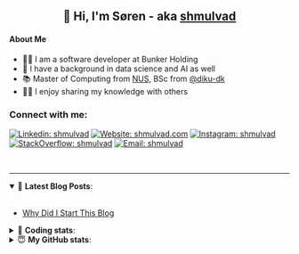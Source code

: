 <h2 align="center">
	👋 Hi, I'm Søren - aka <a href="https://shmulvad.com">shmulvad</a>
</h2>

#### About Me
- 👨‍💻 I am a software developer at Bunker Holding
- 🤖 I have a background in data science and AI as well
- 📚 Master of Computing from [NUS], BSc from [@diku-dk]
- 👨‍🏫 I enjoy sharing my knowledge with others

### Connect with me:

[![Linkedin: shmulvad](https://img.shields.io/badge/shmulvad-blue?style=flat&logo=Linkedin&logoColor=white)][linkedin]
[![Website: shmulvad.com](https://img.shields.io/badge/shmulvad.com-47CCCC?&style=flat&logo=Google-Chrome&logoColor=white)][website]
[![Instagram: shmulvad](https://img.shields.io/badge/-@shmulvad-purple?style=flat&logo=Instagram&logoColor=white)][instagram]
[![StackOverflow: shmulvad](https://img.shields.io/badge/shmulvad-FE7A16?style=flat&logo=stack-overflow&logoColor=white)][stackOverflow]
[![Email: shmulvad](https://img.shields.io/badge/shmulvad-D14836?style=flat&logo=gmail&logoColor=white)][mail]

<br />

---

<details open>
 <summary>📕 <b>Latest Blog Posts</b>: </summary>

<br>

<!-- BLOG-POST-LIST:START -->
- [Why Did I Start This Blog](https://shmulvad.com/blog/why-did-start-this-blog)
<!-- BLOG-POST-LIST:END -->

</details>

<!-- --- -->

<details>
 <summary>🤖 <b>Coding stats</b>: </summary>

<br>

NOTE: Doesn't track coding at work.

<!--START_SECTION:waka-->
![Code Time](http://img.shields.io/badge/Code%20Time-3%2C099%20hrs%2017%20mins-blue)

**I'm an Early 🐤** 

```text
🌞 Morning                1880 commits        ███████░░░░░░░░░░░░░░░░░░   26.77 % 
🌆 Daytime                2863 commits        ██████████░░░░░░░░░░░░░░░   40.77 % 
🌃 Evening                1598 commits        ██████░░░░░░░░░░░░░░░░░░░   22.75 % 
🌙 Night                  682 commits         ██░░░░░░░░░░░░░░░░░░░░░░░   09.71 % 
```


📊 **This Week I Spent My Time On** 

```text
💬 Programming Languages: 
Other                    2 hrs 38 mins       █████████░░░░░░░░░░░░░░░░   34.89 % 
TypeScript               1 hr 2 mins         ███░░░░░░░░░░░░░░░░░░░░░░   13.86 % 
JSON                     59 mins             ███░░░░░░░░░░░░░░░░░░░░░░   13.11 % 
TOML                     35 mins             ██░░░░░░░░░░░░░░░░░░░░░░░   07.92 % 
Python                   35 mins             ██░░░░░░░░░░░░░░░░░░░░░░░   07.79 % 

🔥 Editors: 
VS Code                  4 hrs 33 mins       ███████████████░░░░░░░░░░   60.11 % 
Zsh                      2 hrs 34 mins       ████████░░░░░░░░░░░░░░░░░   33.92 % 
Sublime Text             27 mins             █░░░░░░░░░░░░░░░░░░░░░░░░   05.97 % 

🐱‍💻 Projects: 
km24-core                4 hrs 46 mins       ████████████████░░░░░░░░░   63.02 % 
minify-html-fallback     1 hr 52 mins        ██████░░░░░░░░░░░░░░░░░░░   24.75 % 
Unknown Project          27 mins             █░░░░░░░░░░░░░░░░░░░░░░░░   05.97 % 
django-minify-html       19 mins             █░░░░░░░░░░░░░░░░░░░░░░░░   04.25 % 
tester                   5 mins              ░░░░░░░░░░░░░░░░░░░░░░░░░   01.15 % 
```


 Last Updated on 22/03/2025 18:48:15 UTC
<!--END_SECTION:waka-->

</details>

<!-- --- -->

<details>
 <summary>😇 <b>My GitHub stats</b>: </summary>

<br>

<img align="left" alt="shmulvad's Github Stats" src="https://github-readme-stats.vercel.app/api?username=shmulvad&show_icons=true&hide_border=true" />

</details>



[website]: https://shmulvad.com
[linkedin]: https://linkedin.com/in/shmulvad
[instagram]: https://instagram.com/shmulvad
[stackOverflow]: https://stackoverflow.com/users/9248793/shmulvad
[mail]: mailto:shmulvad@gmail.com
[@diku-dk]: https://github.com/diku-dk
[github]: https://github.com/shmulvad
[NUS]: https://www.nus.edu.sg
